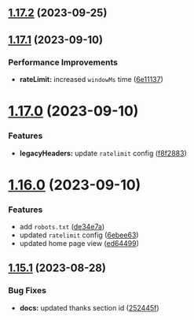 ## [1.17.2](https://github.com/ghoshRitesh12/aniwatch-api/compare/v1.17.1...v1.17.2) (2023-09-25)



## [1.17.1](https://github.com/ghoshRitesh12/aniwatch-api/compare/v1.17.0...v1.17.1) (2023-09-10)


### Performance Improvements

* **rateLimit:** increased `windowMs` time ([6e11137](https://github.com/ghoshRitesh12/aniwatch-api/commit/6e11137ce2d5bd3b35beb7b56904abc82b2f6f18))



# [1.17.0](https://github.com/ghoshRitesh12/aniwatch-api/compare/v1.16.0...v1.17.0) (2023-09-10)


### Features

* **legacyHeaders:** update `ratelimit` config ([f8f2883](https://github.com/ghoshRitesh12/aniwatch-api/commit/f8f2883f72136ebcb95d84f9c182bd03a7ad80fe))



# [1.16.0](https://github.com/ghoshRitesh12/aniwatch-api/compare/v1.15.1...v1.16.0) (2023-09-10)


### Features

* add `robots.txt` ([de34e7a](https://github.com/ghoshRitesh12/aniwatch-api/commit/de34e7ae57e0454592be7cce15e49327a9183f00))
* updated `ratelimit` config ([6ebee63](https://github.com/ghoshRitesh12/aniwatch-api/commit/6ebee632d7e894b31f7e1fc8aece4b9e8456542a))
* updated home page view ([ed64499](https://github.com/ghoshRitesh12/aniwatch-api/commit/ed6449909433e0a7489a653688eaf8558f7f0962))



## [1.15.1](https://github.com/ghoshRitesh12/aniwatch-api/compare/v1.15.0...v1.15.1) (2023-08-28)


### Bug Fixes

* **docs:** updated thanks section id ([252445f](https://github.com/ghoshRitesh12/aniwatch-api/commit/252445f2983cade55837f5736519ebb90f0c6d98))



